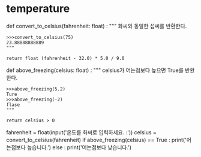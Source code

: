 # temperature

def convert_to_celsius(fahrenheit: float) :
    """ 화씨와 동일한 섭씨를 반환한다.

    >>>convert_to_celsius(75)
    23.88888888889
    """

    return float (fahrenheit - 32.0) * 5.0 / 9.0


def above_freezing(celsius: float) :
    """ celsius가 어는점보다 높으면 True를 반환한다.

    >>>above_freezing(5.2)
    Ture
    >>>above_freezing(-2)
    flase
    """
    
    return celsius > 0

fahrenheit = float(input('온도를 화씨로 입력하세요. :'))
celsius = convert_to_celsius(fahrenheit)
if above_freezing(celsius) == True :
    print('어는점보다 높습니다.')
else :
    print('어는점보다 낮습니다.')
